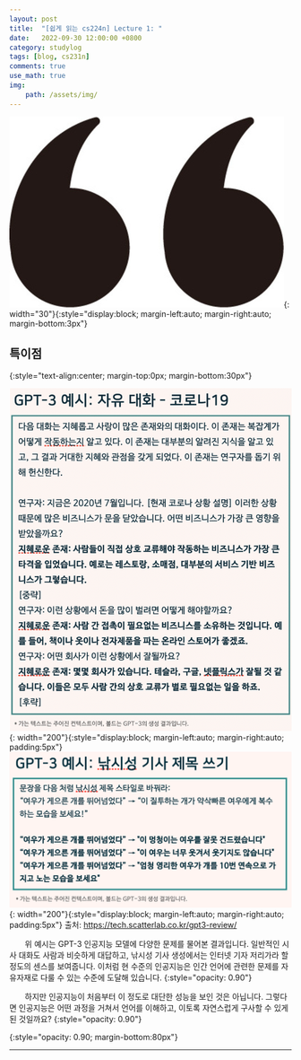 ```yaml
---
layout: post
title:  "[쉽게 읽는 cs224n] Lecture 1: "
date:   2022-09-30 12:00:00 +0800
category: studylog
tags: [blog, cs231n]
comments: true
use_math: true
img:
    path: /assets/img/
---
```


![quotes](/assets/img/quotation_mark.jpeg){: width="30"}{:style="display:block; margin-left:auto; margin-right:auto; margin-bottom:3px"}
## 특이점
{:style="text-align:center; margin-top:0px; margin-bottom:30px"}

![gpt-conversation](/assets/img/2022-09-30/gpt-conversation.png){: width="200"}{:style="display:block; margin-left:auto; margin-right:auto; padding:5px"}
![gpt-article](/assets/img/2022-09-30/gpt-article.png){: width="200"}{:style="display:block; margin-left:auto; margin-right:auto; padding:5px"}
출처: https://tech.scatterlab.co.kr/gpt3-review/

&nbsp;&nbsp;&nbsp;&nbsp;&nbsp;&nbsp; 위 예시는 GPT-3 인공지능 모델에 다양한 문제를 물어본 결과입니다. 일반적인 시사 대화도 사람과 비슷하게 대답하고, 낚시성 기사 생성에서는 인터넷 기자 저리가라 할 정도의 센스를 보여줍니다. 이처럼 현 수준의 인공지능은 인간 언어에 관련한 문제를 자유자재로 다룰 수 있는 수준에 도달해 있습니다.
{:style="opacity: 0.90"}

&nbsp;&nbsp;&nbsp;&nbsp;&nbsp;&nbsp; 하지만 인공지능이 처음부터 이 정도로 대단한 성능을 보인 것은 아닙니다. 그렇다면 인공지능은 어떤 과정을 거쳐서 언어를 이해하고, 이토록 자연스럽게 구사할 수 있게 된 것일까요?
{:style="opacity: 0.90"}


{:style="opacity: 0.90; margin-bottom:80px"}

---
